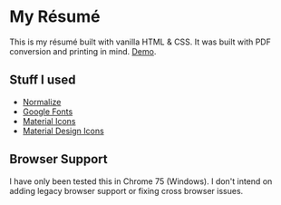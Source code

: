 # My Résumé
This is my résumé built with vanilla HTML & CSS. It was built with PDF conversion and printing in mind. [Demo](https://timv88.github.io/resume).

## Stuff I used

- [Normalize](https://necolas.github.io/normalize.css/)
- [Google Fonts](https://fonts.google.com/)
- [Material Icons](https://material.io/tools/icons/?style=baseline)
- [Material Design Icons](https://materialdesignicons.com/)

## Browser Support

I have only been tested this in Chrome 75 (Windows). I don't intend on adding legacy browser support or fixing cross browser issues.


